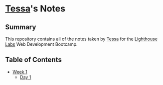 # [Tessa](https://github.com/TeyyaM)'s Notes

## Summary

This repository contains all of the notes taken by [Tessa](https://github.com/TeyyaM) for the [Lighthouse Labs](https://www.lighthouselabs.ca/) Web Development Bootcamp.

## Table of Contents
* [Week 1](/Week_1)
  * [Day 1](/Week_1/Day_1)